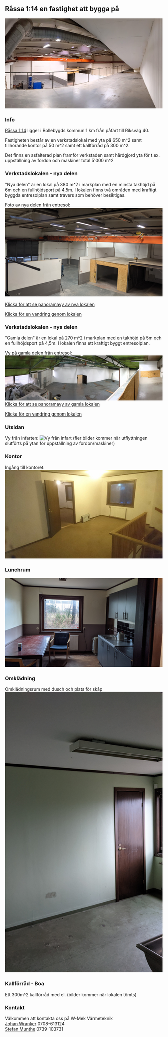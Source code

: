 ## Råssa 1:14 en fastighet att bygga på

![nya delen](images/nyadelan_f_entresol_2.jpg)

### Info
[Råssa 1:14](https://minkarta.lantmateriet.se/?e=357708.8333333333&n=6395075&z=14&background=2&boundaries=true) ligger i Bollebygds kommun 1 km från påfart till Riksväg 40.

Fastigheten består av en verkstadslokal med yta på 650 m^2 samt tillhörande kontor på 50 m^2 samt ett kallförråd på 300 m^2.

Det finns en asfalterad plan framför verkstaden samt hårdgjord yta för t.ex. uppställning av fordon och maskiner total 5'000 m^2

### Verkstadslokalen - nya delen
"Nya delen" är en lokal på 380 m^2 i markplan med en minsta takhöjd på 6m och en fullhöjdsport på 4,5m.
I lokalen finns två områden med kraftigt byggda entresolplan samt travers som behöver besiktigas.

Foto av nya delen från entresol:
![Nya delen från entresol](images/nyadelan_f_entresol_1.jpg)

[Klicka för att se panoramavy av nya lokalen](images/nya_delen_markhojd.jpg)

[Klicka för en vandring genom lokalen](images/lokalen.mp4)
### Verkstadslokalen - nya delen
"Gamla delen" är en lokal på 270 m^2 i markplan med en takhöjd på 5m och en fullhöjdsport på 4,5m.
I lokalen finns ett kraftigt byggt entresolplan.

Vy på gamla delen från entresol:
![Gamla delen från entresol](images/gamla_lokalen_entresol.jpg)
[Klicka för att se panoramavy av gamla lokalen](images/gamla_lokalen_markhojd.jpg)

[Klicka för en vandring genom lokalen](images/lokalen.mp4)

### Utsidan

Vy från infarten:
![Vy från infart](images/utsida_infart.jpg)
(fler bilder kommer när utflyttningen slutförts på ytan för uppställning av fordon/maskiner)

### Kontor
Ingång till kontoret:
![Kontor](images/kontor.jpg)

### Lunchrum
![Lunchrum](images/lunchrum.jpg)

### Omklädning
Omklädningsrum med dusch och plats för skåp
![Omklädningsrum](images/omkladningsrum.jpg)

### Kallförråd - Boa
Ett 300m^2 kallförråd med el.
(bilder kommer när lokalen tömts)

### Kontakt
Välkommen att kontakta oss på W-Mek Värmeteknik\
[Johan Wranker](mailto:wmek@wranker.org) 0708-613124\
[Stefan Munthe](mailto:stefan.munthe@gmail.com) 0739-103731
